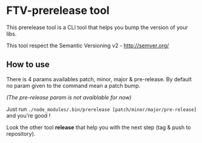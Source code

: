 FTV-prerelease tool
=========

This prerelease tool is a CLI tool that helps you bump the version of your libs.

This tool respect the Semantic Versioning v2 - http://semver.org/

How to use
----------------------------------------
There is 4 params availables patch, minor, major & pre-release.
By default no param given to the command mean a patch bump.

*(The pre-release param is not avaiblable for now)*

Just run ``./node_modules/.bin/prerelease [patch/minor/major/pre-release]`` and you're good !

Look the other tool **release** that help you with the next step (tag & push to repository).
